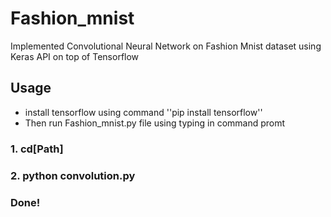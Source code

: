 # Fashion_mnist
 Implemented Convolutional Neural Network on Fashion Mnist dataset using Keras API on top of Tensorflow

## Usage

 * install tensorflow using command ''pip install tensorflow''
 * Then run Fashion_mnist.py file using typing in command promt 

 ### 1. cd[Path]
 ### 2. python convolution.py
 ### Done!

